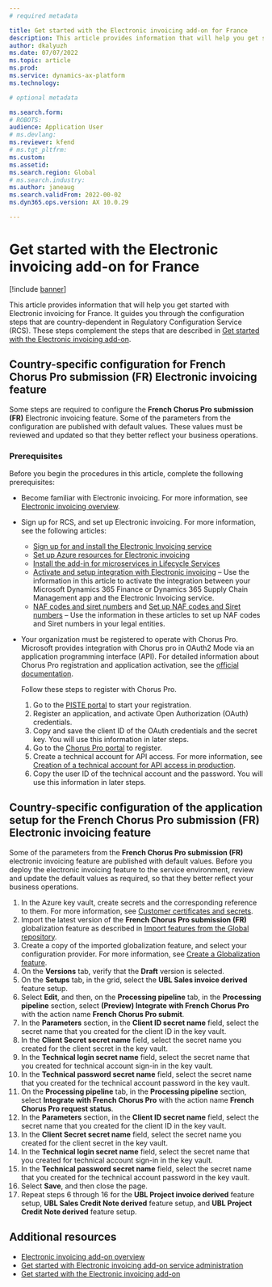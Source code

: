 ```yaml
---
# required metadata

title: Get started with the Electronic invoicing add-on for France
description: This article provides information that will help you get started with the Electronic invoicing add-on for France.
author: dkalyuzh
ms.date: 07/07/2022
ms.topic: article
ms.prod: 
ms.service: dynamics-ax-platform
ms.technology: 

# optional metadata

ms.search.form: 
# ROBOTS: 
audience: Application User
# ms.devlang: 
ms.reviewer: kfend
# ms.tgt_pltfrm: 
ms.custom: 
ms.assetid: 
ms.search.region: Global
# ms.search.industry: 
ms.author: janeaug
ms.search.validFrom: 2022-00-02
ms.dyn365.ops.version: AX 10.0.29

---
```


# Get started with the Electronic invoicing add-on for France

[!include [banner](../includes/banner.md)]

This article provides information that will help you get started with Electronic invoicing for France. It guides you through the configuration steps that are country-dependent in Regulatory Configuration Service (RCS). These steps complement the steps that are described in [Get started with the Electronic invoicing add-on](e-invoicing-get-started.md).

## Country-specific configuration for French Chorus Pro submission (FR) Electronic invoicing feature

Some steps are required to configure the **French Chorus Pro submission (FR)** Electronic invoicing feature. Some of the parameters from the configuration are published with default values. These values must be reviewed and updated so that they better reflect your business operations.

### Prerequisites

Before you begin the procedures in this article, complete the following prerequisites:

- Become familiar with Electronic invoicing. For more information, see [Electronic invoicing overview](e-invoicing-service-overview.md).
- Sign up for RCS, and set up Electronic invoicing. For more information, see the following articles:

    - [Sign up for and install the Electronic Invoicing service](e-invoicing-sign-up-install.md)
    - [Set up Azure resources for Electronic invoicing](e-invoicing-set-up-azure-resources.md)
    - [Install the add-in for microservices in Lifecycle Services](e-invoicing-install-add-in-microservices-lcs.md)
    - [Activate and setup integration with Electronic invoicing](e-invoicing-activate-setup-integration.md) – Use the information in this article to activate the integration between your Microsoft Dynamics 365 Finance or Dynamics 365 Supply Chain Management app and the Electronic Invoicing service.
    - [NAF codes and siret numbers](emea-fra-naf-codes-siret-numbers.md) and [Set up NAF codes and Siret numbers](tasks/fr-00003-naf-codes-siret-numbers.md) – Use the information in these articles to set up NAF codes and Siret numbers in your legal entities. 

- Your organization must be registered to operate with Chorus Pro. Microsoft provides integration with Chorus pro in OAuth2 Mode via an application programming interface (API). For detailed information about Chorus Pro registration and application activation, see the [official documentation](https://communaute.chorus-pro.gouv.fr/documentation/help-for-api-developers-in-oauth2-mode/).

    Follow these steps to register with Chorus Pro.

    1. Go to the [PISTE portal](https://piste.gouv.fr/en/component/apiportal/registration) to start your registration. 
    2. Register an application, and activate Open Authorization (OAuth) credentials.
    3. Copy and save the client ID of the OAuth credentials and the secret key. You will use this information in later steps.
    4. Go to the [Chorus Pro portal](https://portail.chorus-pro.gouv.fr/aife_csm/?id=aife_enrollment) to register. 
    5. Create a technical account for API access. For more information, see [Creation of a technical account for API access in production](https://communaute.chorus-pro.gouv.fr/documentation/creation-of-a-technical-account-for-an-api-access-in-production/).
    6. Copy the user ID of the technical account and the password. You will use this information in later steps.

## Country-specific configuration of the application setup for the French Chorus Pro submission (FR) Electronic invoicing feature

Some of the parameters from the **French Chorus Pro submission (FR)** electronic invoicing feature are published with default values. Before you deploy the electronic invoicing feature to the service environment, review and update the default values as required, so that they better reflect your business operations.

1. In the Azure key vault, create secrets and the corresponding reference to them. For more information, see [Customer certificates and secrets](e-invoicing-customer-certificates-secrets.md).
2. Import the latest version of the **French Chorus Pro submission (FR)** globalization feature as described in [Import features from the Global repository](e-invoicing-import-feature-global-repository.md).
3. Create a copy of the imported globalization feature, and select your configuration provider. For more information, see [Create a Globalization feature](e-invoicing-create-new-globalization-feature.md).
4. On the **Versions** tab, verify that the **Draft** version is selected.
5. On the **Setups** tab, in the grid, select the **UBL Sales invoice derived** feature setup.
6. Select **Edit**, and then, on the **Processing pipeline** tab, in the **Processing pipeline** section, select **(Preview) Integrate with French Chorus Pro** with the action name **French Chorus Pro submit**.
7. In the **Parameters** section, in the **Client ID secret name** field, select the secret name that you created for the client ID in the key vault.
8. In the **Client Secret secret name** field, select the secret name you created for the client secret in the key vault.
9. In the **Technical login secret name** field, select the secret name that you created for technical account sign-in in the key vault.
10. In the **Technical password secret name** field, select the secret name that you created for the technical account password in the key vault.
11. On the **Processing pipeline** tab, in the **Processing pipeline** section, select **Integrate with French Chorus Pro** with the action name **French Chorus Pro request status**.
12. In the **Parameters** section, in the **Client ID secret name** field, select the secret name that you created for the client ID in the key vault.
13. In the **Client Secret secret name** field, select the secret name you created for the client secret in the key vault.
14. In the **Technical login secret name** field, select the secret name that you created for technical account sign-in in the key vault.
15. In the **Technical password secret name** field, select the secret name that you created for the technical account password in the key vault.
16. Select **Save**, and then close the page.
17. Repeat steps 6 through 16 for the **UBL Project invoice derived** feature setup, **UBL Sales Credit Note derived** feature setup, and **UBL Project Credit Note derived** feature setup.

## Additional resources

- [Electronic invoicing add-on overview](e-invoicing-service-overview.md)
- [Get started with Electronic invoicing add-on service administration](e-invoicing-get-started-service-administration.md)
- [Get started with the Electronic invoicing add-on](e-invoicing-get-started.md)
